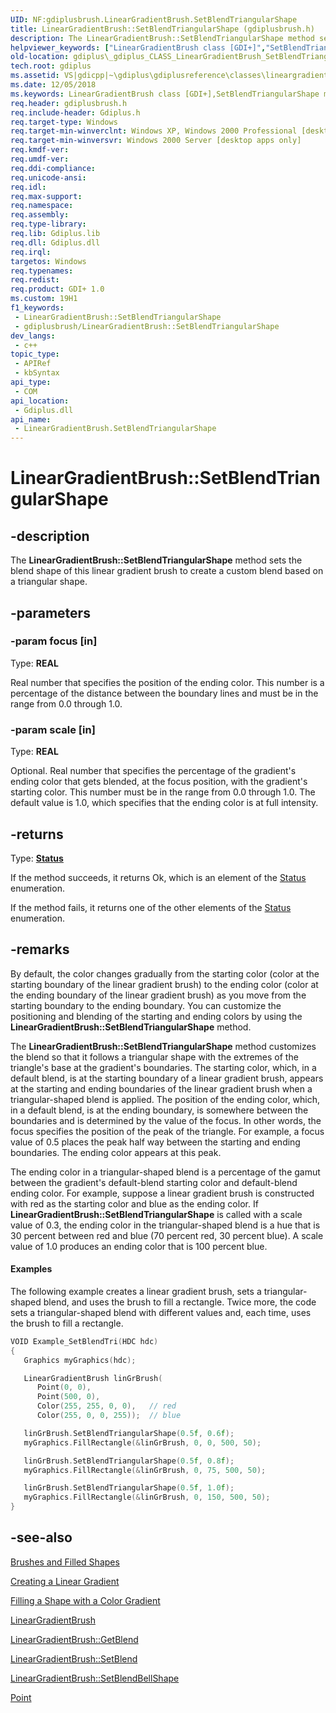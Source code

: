 ```yaml
---
UID: NF:gdiplusbrush.LinearGradientBrush.SetBlendTriangularShape
title: LinearGradientBrush::SetBlendTriangularShape (gdiplusbrush.h)
description: The LinearGradientBrush::SetBlendTriangularShape method sets the blend shape of this linear gradient brush to create a custom blend based on a triangular shape.
helpviewer_keywords: ["LinearGradientBrush class [GDI+]","SetBlendTriangularShape method","LinearGradientBrush.SetBlendTriangularShape","LinearGradientBrush::SetBlendTriangularShape","SetBlendTriangularShape","SetBlendTriangularShape method [GDI+]","SetBlendTriangularShape method [GDI+]","LinearGradientBrush class","_gdiplus_CLASS_LinearGradientBrush_SetBlendTriangularShape_focus_scale_","gdiplus._gdiplus_CLASS_LinearGradientBrush_SetBlendTriangularShape_focus_scale_"]
old-location: gdiplus\_gdiplus_CLASS_LinearGradientBrush_SetBlendTriangularShape_focus_scale_.htm
tech.root: gdiplus
ms.assetid: VS|gdicpp|~\gdiplus\gdiplusreference\classes\lineargradientbrushclass\lineargradientbrushmethods\setblendtriangularshape.htm
ms.date: 12/05/2018
ms.keywords: LinearGradientBrush class [GDI+],SetBlendTriangularShape method, LinearGradientBrush.SetBlendTriangularShape, LinearGradientBrush::SetBlendTriangularShape, SetBlendTriangularShape, SetBlendTriangularShape method [GDI+], SetBlendTriangularShape method [GDI+],LinearGradientBrush class, _gdiplus_CLASS_LinearGradientBrush_SetBlendTriangularShape_focus_scale_, gdiplus._gdiplus_CLASS_LinearGradientBrush_SetBlendTriangularShape_focus_scale_
req.header: gdiplusbrush.h
req.include-header: Gdiplus.h
req.target-type: Windows
req.target-min-winverclnt: Windows XP, Windows 2000 Professional [desktop apps only]
req.target-min-winversvr: Windows 2000 Server [desktop apps only]
req.kmdf-ver: 
req.umdf-ver: 
req.ddi-compliance: 
req.unicode-ansi: 
req.idl: 
req.max-support: 
req.namespace: 
req.assembly: 
req.type-library: 
req.lib: Gdiplus.lib
req.dll: Gdiplus.dll
req.irql: 
targetos: Windows
req.typenames: 
req.redist: 
req.product: GDI+ 1.0
ms.custom: 19H1
f1_keywords:
 - LinearGradientBrush::SetBlendTriangularShape
 - gdiplusbrush/LinearGradientBrush::SetBlendTriangularShape
dev_langs:
 - c++
topic_type:
 - APIRef
 - kbSyntax
api_type:
 - COM
api_location:
 - Gdiplus.dll
api_name:
 - LinearGradientBrush.SetBlendTriangularShape
---
```


# LinearGradientBrush::SetBlendTriangularShape


## -description

The <b>LinearGradientBrush::SetBlendTriangularShape</b> method sets the blend shape of this linear gradient brush to create a custom blend based on a triangular shape.

## -parameters

### -param focus [in]

Type: <b>REAL</b>

Real number that specifies the position of the ending color. This number is a percentage of the distance between the boundary lines and must be in the range from 0.0 through 1.0.

### -param scale [in]

Type: <b>REAL</b>

Optional. Real number that specifies the percentage of the gradient's ending color that gets blended, at the focus position, with the gradient's starting color. This number must be in the range from 0.0 through 1.0. The default value is 1.0, which specifies that the ending color is at full intensity.

## -returns

Type: <b><a href="/windows/desktop/api/gdiplustypes/ne-gdiplustypes-status">Status</a></b>

If the method succeeds, it returns Ok, which is an element of the 
						<a href="/windows/desktop/api/gdiplustypes/ne-gdiplustypes-status">Status</a> enumeration.

If the method fails, it returns one of the other elements of the 
						<a href="/windows/desktop/api/gdiplustypes/ne-gdiplustypes-status">Status</a> enumeration.

## -remarks

By default, the color changes gradually from the starting color (color at the starting boundary of the linear gradient brush) to the ending color (color at the ending boundary of the linear gradient brush) as you move from the starting boundary to the ending boundary. You can customize the positioning and blending of the starting and ending colors by using the <b>LinearGradientBrush::SetBlendTriangularShape</b> method.

The <b>LinearGradientBrush::SetBlendTriangularShape</b> method customizes the blend so that it follows a triangular shape with the extremes of the triangle's base at the gradient's boundaries. The starting color, which, in a default blend, is at the starting boundary of a linear gradient brush, appears at the starting and ending boundaries of the linear gradient brush when a triangular-shaped blend is applied. The position of the ending color, which, in a default blend, is at the ending boundary, is somewhere between the boundaries and is determined by the value of the focus. In other words, the focus specifies the position of the peak of the triangle. For example, a focus value of 0.5 places the peak half way between the starting and ending boundaries. The ending color appears at this peak.

The ending color in a triangular-shaped blend is a percentage of the gamut between the gradient's default-blend starting color and default-blend ending color. For example, suppose a linear gradient brush is constructed with red as the starting color and blue as the ending color. If <b>LinearGradientBrush::SetBlendTriangularShape</b> is called with a scale value of 0.3, the ending color in the triangular-shaped blend is a hue that is 30 percent between red and blue (70 percent red, 30 percent blue). A scale value of 1.0 produces an ending color that is 100 percent blue.


#### Examples



The following example creates a linear gradient brush, sets a triangular-shaped blend, and uses the brush to fill a rectangle. Twice more, the code sets a triangular-shaped blend with different values and, each time, uses the brush to fill a rectangle.


```cpp
VOID Example_SetBlendTri(HDC hdc)
{
   Graphics myGraphics(hdc);

   LinearGradientBrush linGrBrush(
      Point(0, 0),
      Point(500, 0),
      Color(255, 255, 0, 0),   // red
      Color(255, 0, 0, 255));  // blue

   linGrBrush.SetBlendTriangularShape(0.5f, 0.6f);
   myGraphics.FillRectangle(&linGrBrush, 0, 0, 500, 50);

   linGrBrush.SetBlendTriangularShape(0.5f, 0.8f); 
   myGraphics.FillRectangle(&linGrBrush, 0, 75, 500, 50);

   linGrBrush.SetBlendTriangularShape(0.5f, 1.0f); 
   myGraphics.FillRectangle(&linGrBrush, 0, 150, 500, 50);
}
```

## -see-also

<a href="/windows/desktop/gdiplus/-gdiplus-brushes-and-filled-shapes-about">Brushes and Filled Shapes</a>



<a href="/windows/desktop/gdiplus/-gdiplus-creating-a-linear-gradient-use">Creating a Linear Gradient</a>



<a href="/windows/desktop/gdiplus/-gdiplus-filling-a-shape-with-a-color-gradient-use">Filling a Shape with a Color Gradient</a>



<a href="/windows/desktop/api/gdiplusbrush/nl-gdiplusbrush-lineargradientbrush">LinearGradientBrush</a>



<a href="/windows/desktop/api/gdiplusbrush/nf-gdiplusbrush-lineargradientbrush-getblend">LinearGradientBrush::GetBlend</a>



<a href="/windows/desktop/api/gdiplusbrush/nf-gdiplusbrush-lineargradientbrush-setblend">LinearGradientBrush::SetBlend</a>



<a href="/windows/desktop/api/gdiplusbrush/nf-gdiplusbrush-lineargradientbrush-setblendbellshape">LinearGradientBrush::SetBlendBellShape</a>



<a href="/windows/desktop/api/gdiplustypes/nl-gdiplustypes-point">Point</a>